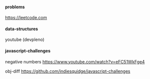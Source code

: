 #### problems
https://leetcode.com

#### data-structures
youtube (devpleno)

#### javascript-challenges
negative numbers
https://www.youtube.com/watch?v=eFC51WkFge4

obj-diff
https://github.com/indiesquidge/javascript-challenges